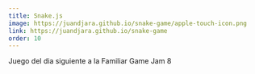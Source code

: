 ```yaml
---
title: Snake.js
image: https://juandjara.github.io/snake-game/apple-touch-icon.png
link: https://juandjara.github.io/snake-game
order: 10
---
```


Juego del dia siguiente a la Familiar Game Jam 8
